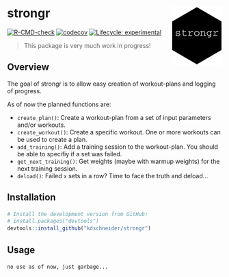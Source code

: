 
<!-- README.md is generated from README.Rmd. Please edit that file -->

# strongr <img src="man/figures/logo.png" align="right" width="120" />

<!-- badges: start -->

[![R-CMD-check](https://github.com/kdschneider/strongr/actions/workflows/check-standard.yaml/badge.svg)](https://github.com/kdschneider/strongr/actions/workflows/check-standard.yaml)
[![codecov](https://github.com/kdschneider/strongr/actions/workflows/test-coverage.yaml/badge.svg)](https://github.com/kdschneider/strongr/actions/workflows/test-coverage.yaml)
[![Lifecycle:
experimental](https://img.shields.io/badge/lifecycle-experimental-orange.svg)](https://lifecycle.r-lib.org/articles/stages.html#experimental)
<!-- badges: end -->

> This package is very much work in progress!

## Overview

The goal of strongr is to allow easy creation of workout-plans and
logging of progress.

As of now the planned functions are:

-   `create_plan()`: Create a workout-plan from a set of input
    parameters and/or workouts.
-   `create_workout()`: Create a specific workout. One or more workouts
    can be used to create a plan.
-   `add_training()`: Add a training session to the workout-plan. You
    should be able to specifiy if a set was failed.
-   `get_next_training()`: Get weights (maybe with warmup weights) for
    the next training session.
-   `deload()`: Failed `x` sets in a row? Time to face the truth and
    deload…

## Installation

``` r
# Install the development version from GitHub:
# install.packages("devtools")
devtools::install_github("kdschneider/strongr")
```

## Usage

`no use as of now, just garbage...`
